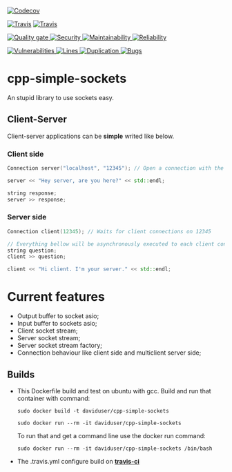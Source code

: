 [![Codecov](https://img.shields.io/codecov/c/github/DavidUser/cpp-simple-sockets.svg)](https://codecov.io/gh/DavidUser/cpp-simple-sockets/)

[![Travis](https://img.shields.io/travis/DavidUser/cpp-simple-sockets.svg?maxAge=3600&label=build:%20GCC%205%20|%20C%2b%2b17%20)](https://travis-ci.org/DavidUser/cpp-simple-sockets)
[![Travis](https://img.shields.io/travis/DavidUser/cpp-simple-sockets.svg?maxAge=3600&label=build:%20Clang%203.3%20|%20C%2b%2b17%20)](https://travis-ci.org/DavidUser/cpp-simple-sockets)

[
  ![Quality gate](https://sonarcloud.io/api/project_badges/measure?project=cpp-simple-sockets&metric=alert_status)
  ![Security](https://sonarcloud.io/api/project_badges/measure?project=cpp-simple-sockets&metric=security_rating)
  ![Maintainability](https://sonarcloud.io/api/project_badges/measure?project=cpp-simple-sockets&metric=sqale_rating)
  ![Reliability](https://sonarcloud.io/api/project_badges/measure?project=cpp-simple-sockets&metric=reliability_rating)
](https://sonarcloud.io/dashboard?id=cpp-simple-sockets)

[
  ![Vulnerabilities](https://sonarcloud.io/api/project_badges/measure?project=cpp-simple-sockets&metric=vulnerabilities)
  ![Lines](https://sonarcloud.io/api/project_badges/measure?project=cpp-simple-sockets&metric=ncloc)
  ![Duplication](https://sonarcloud.io/api/project_badges/measure?project=cpp-simple-sockets&metric=duplicated_lines_density)
  ![Bugs](https://sonarcloud.io/api/project_badges/measure?project=cpp-simple-sockets&metric=bugs)
](https://sonarcloud.io/dashboard?id=cpp-simple-sockets)

# cpp-simple-sockets
An stupid library to use sockets easy. 

## Client-Server
Client-server applications can be **simple** writed like below.

### Client side

```c++
Connection server("localhost", "12345"); // Open a connection with the server.

server << "Hey server, are you here?" << std::endl; 

string response;
server >> response;
```

### Server side

```c++
Connection client(12345); // Waits for client connections on 12345

// Everything bellow will be asynchronously executed to each client connected.
string question;
client >> question;

client << "Hi client. I'm your server." << std::endl;
```


# Current features
* Output buffer to socket asio;
* Input buffer to sockets asio;
* Client socket stream;
* Server socket stream;
* Server socket stream factory;
* Connection behaviour like client side and multiclient server side;

## Builds
* This Dockerfile build and test on ubuntu with gcc.
    Build and run that container with command:

    ```
    sudo docker build -t daviduser/cpp-simple-sockets

    sudo docker run --rm -it daviduser/cpp-simple-sockets
    ```
    To run that and get a command line use the docker run command:

    ```
    sudo docker run --rm -it daviduser/cpp-simple-sockets /bin/bash

    ```
* The .travis.yml configure build on [**travis-ci**](https://travis-ci.org/DavidUser/cpp-simple-sockets)


